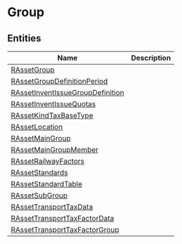 
# Group


## Entities

|Name|Description|
|---|---|
|[RAssetGroup](RAssetGroup.cdm.json)||
|[RAssetGroupDefinitionPeriod](RAssetGroupDefinitionPeriod.cdm.json)||
|[RAssetInventIssueGroupDefinition](RAssetInventIssueGroupDefinition.cdm.json)||
|[RAssetInventIssueQuotas](RAssetInventIssueQuotas.cdm.json)||
|[RAssetKindTaxBaseType](RAssetKindTaxBaseType.cdm.json)||
|[RAssetLocation](RAssetLocation.cdm.json)||
|[RAssetMainGroup](RAssetMainGroup.cdm.json)||
|[RAssetMainGroupMember](RAssetMainGroupMember.cdm.json)||
|[RAssetRailwayFactors](RAssetRailwayFactors.cdm.json)||
|[RAssetStandards](RAssetStandards.cdm.json)||
|[RAssetStandardTable](RAssetStandardTable.cdm.json)||
|[RAssetSubGroup](RAssetSubGroup.cdm.json)||
|[RAssetTransportTaxData](RAssetTransportTaxData.cdm.json)||
|[RAssetTransportTaxFactorData](RAssetTransportTaxFactorData.cdm.json)||
|[RAssetTransportTaxFactorGroup](RAssetTransportTaxFactorGroup.cdm.json)||
